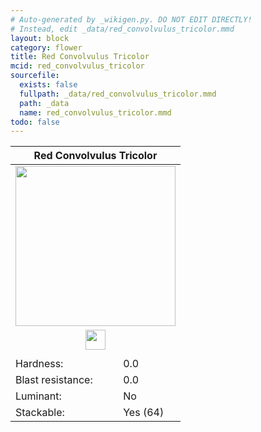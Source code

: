 ```yaml
---
# Auto-generated by _wikigen.py. DO NOT EDIT DIRECTLY!
# Instead, edit _data/red_convolvulus_tricolor.mmd
layout: block
category: flower
title: Red Convolvulus Tricolor
mcid: red_convolvulus_tricolor
sourcefile:
  exists: false
  fullpath: _data/red_convolvulus_tricolor.mmd
  path: _data
  name: red_convolvulus_tricolor.mmd
todo: false
---
```


<table class="block-info"><thead><tr>
<th colspan=2>Red Convolvulus Tricolor</th>
</tr></thead><tbody>
<tr><td colspan=2 class="cell-image-big" style="text-align:center"><img onerror="this.src={{ "/img/missing_lg.png" | relative_url | jsonify | escape }}" src="/allotment/img/textures/allotment/red_convolvulus_tricolor.png" width="256" height="256" alt="" class="preview-icon"></td></tr>
<tr><td colspan=2 class="cell-image-small" style="text-align:center"><img onerror="this.src={{ "/img/missing.png" | relative_url | jsonify | escape }}" src="/allotment/img/inventory_textures/allotment/red_convolvulus_tricolor.png" width="32" height="32" alt="" class="inventory-icon"></td></tr>
<tr><td colspan=2 style="text-align:center"><span class="tool-info tool-none tool-level-0" title="Does not require or break faster with any tool"></span></td></tr>
<tr><td>Hardness:</td><td>0.0</td></tr>
<tr><td>Blast resistance:</td><td>0.0</td></tr>
<tr><td>Luminant:</td><td>No</td></tr>
<tr><td>Stackable:</td><td>Yes (64)</td></tr>
</tbody></table>

